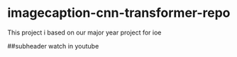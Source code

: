 # imagecaption-cnn-transformer-repo
This project i based on our major year project for ioe 

##subheader
watch in youtube
